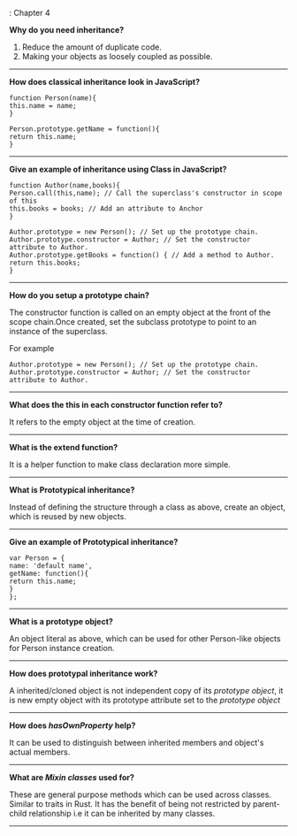 : Chapter 4

**Why do you need inheritance?**

1. Reduce the amount of duplicate code.
2. Making your objects as loosely coupled as possible.

---

**How does classical inheritance look in JavaScript?**

```
function Person(name){
this.name = name;
}

Person.prototype.getName = function(){
return this.name;
}
```

---

**Give an example of inheritance using Class in JavaScript?**

```
function Author(name,books){
Person.call(this,name); // Call the superclass's constructor in scope of this
this.books = books; // Add an attribute to Anchor
}

Author.prototype = new Person(); // Set up the prototype chain.
Author.prototype.constructor = Author; // Set the constructor attribute to Author.
Author.prototype.getBooks = function() { // Add a method to Author.
return this.books;
}
```

---

**How do you setup a prototype chain?**

The constructor function is called on an empty object at the front of the scope chain.Once created, set the subclass prototype to point to an instance of the superclass.

For example
```
Author.prototype = new Person(); // Set up the prototype chain.
Author.prototype.constructor = Author; // Set the constructor attribute to Author.
```

---

**What does the this in each constructor function refer to?**

It refers to the empty object at the time of creation.

---

**What is the extend function?**

It is a helper function to make class declaration more simple.

---

**What is Prototypical inheritance?**

Instead of defining the structure through a class as above, create an object, which is reused by new objects.

---

**Give an example of Prototypical inheritance?**

```
var Person = {
name: 'default name',
getName: function(){
return this.name;
}
};
```

---

**What is a prototype object?**

An object literal as above, which can be used for other Person-like objects for Person instance creation.

---

**How does prototypal inheritance work?**

A inherited/cloned object is not independent copy of its *prototype object*, it is new empty object with its prototype attribute set to the *prototype object*

---

**How does *hasOwnProperty* help?**

It can be used to distinguish between inherited members and object's actual members.

---

**What are *Mixin classes* used for?**

These are general purpose methods which can be used across classes. Similar to traits in Rust. It has the benefit of being not restricted by parent-child relationship i.e it can be inherited by many classes.

---
